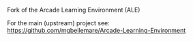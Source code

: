 Fork of the Arcade Learning Environment (ALE)

For the main (upstream) project see: https://github.com/mgbellemare/Arcade-Learning-Environment

